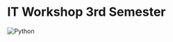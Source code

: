 # IT Workshop 3rd Semester

![Python](https://img.shields.io/badge/python-3670A0?style=for-the-badge&logo=python&logoColor=ffdd54)